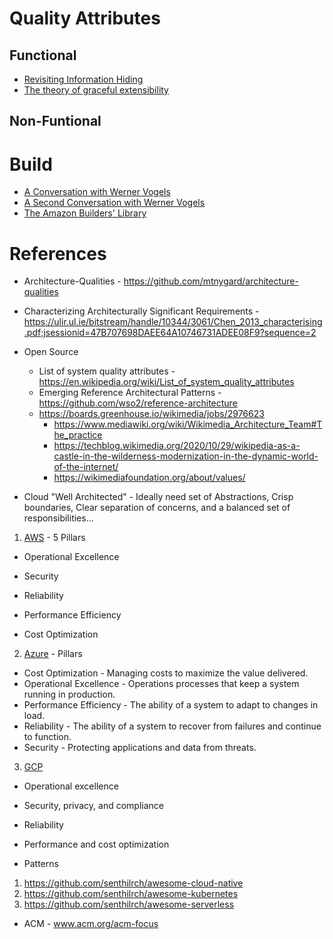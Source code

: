 # Quality Attributes

## Functional

* [Revisiting Information Hiding](https://link.springer.com/chapter/10.1007%2F978-3-642-22655-7_8)
* [The theory of graceful extensibility](https://link.springer.com/article/10.1007/s10669-018-9708-3)

## Non-Funtional

# Build

* [A Conversation with Werner Vogels](https://queue.acm.org/detail.cfm?id=1142065)
* [A Second Conversation with Werner Vogels](https://queue.acm.org/detail.cfm?id=3434573)
* [The Amazon Builders' Library](https://aws.amazon.com/builders-library/)

# References

* Architecture-Qualities - https://github.com/mtnygard/architecture-qualities

* Characterizing Architecturally Significant Requirements - https://ulir.ul.ie/bitstream/handle/10344/3061/Chen_2013_characterising.pdf;jsessionid=47B707698DAEE64A10746731ADEE08F9?sequence=2

* Open Source
  * List of system quality attributes - https://en.wikipedia.org/wiki/List_of_system_quality_attributes
  * Emerging Reference Architectural Patterns - https://github.com/wso2/reference-architecture
  * https://boards.greenhouse.io/wikimedia/jobs/2976623
    * https://www.mediawiki.org/wiki/Wikimedia_Architecture_Team#The_practice
    * https://techblog.wikimedia.org/2020/10/29/wikipedia-as-a-castle-in-the-wilderness-modernization-in-the-dynamic-world-of-the-internet/ 
    * https://wikimediafoundation.org/about/values/

* Cloud "Well Architected" - Ideally need set of Abstractions, Crisp boundaries, Clear separation of concerns, and a balanced set of responsibilities...

1. [AWS](https://aws.amazon.com/architecture/) - 5 Pillars

* Operational Excellence

* Security

* Reliability

* Performance Efficiency

* Cost Optimization

2. [Azure](https://azure.microsoft.com/en-us/blog/introducing-the-microsoft-azure-wellarchitected-framework/) - Pillars
  * Cost Optimization	- Managing costs to maximize the value delivered.
  * Operational Excellence	- Operations processes that keep a system running in production.
  * Performance Efficiency	- The ability of a system to adapt to changes in load.
  * Reliability	- The ability of a system to recover from failures and continue to function.
  * Security	- Protecting applications and data from threats.

3. [GCP](https://cloud.google.com/architecture/framework)

* Operational excellence

* Security, privacy, and compliance

* Reliability

* Performance and cost optimization

* Patterns

1. https://github.com/senthilrch/awesome-cloud-native
2. https://github.com/senthilrch/awesome-kubernetes
3. https://github.com/senthilrch/awesome-serverless

* ACM - www.acm.org/acm-focus



